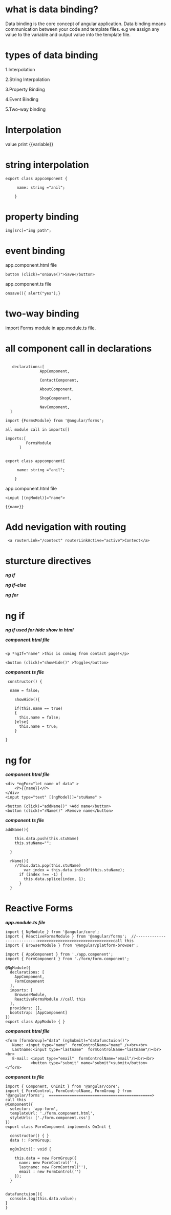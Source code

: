 # what is data binding?
Data binding is the core concept of angular application. Data binding means communication between your code and template files. e.g we assign any value to the variable and output value into the template file.

# types of data binding
1.Interpolation

2.String Interpolation

3.Property Binding

4.Event Binding

5.Two-way binding

# Interpolation
value print {{variable}}

# string interpolation

``` 
export class appcomponent {
     
     name: string ="anil";
     
    }
 ```
  
# property binding    

```
img[src]="img path";

```
# event binding
app.component.html file

```
button (click)="onSave()">Save</button>
```

app.component.ts file

```
onsave(){ alert("yes");}
```

# two-way binding
 import Forms module in app.module.ts file.
 
 # all component call in declarations
  
``` 

   declarations:[
               AppComponent,
               
               ContactComponent,
               
               AboutComponent,
               
               ShopComponent,
               
               NavComponent,  
  ]
 ```
```
import {FormsModule} from '@angular/forms';

all module call in imports[]

imports:[
         FormsModule
      ]
```

```

export class appcomponent{
     
     name: string ="anil";
     
    }
 ```
 
 app.component.html file
 
 ```
 <input [(ngModel)]="name">
 
 {{name}}
 
 ```
# Add nevigation with routing
```
 <a routerLink="/contect" routerLinkActive="active">Contect</a> 
 ```
 
 # sturcture directives
 ***ng if*** 
 
***ng if-else***

***ng for***

# ng if

***ng if used for hide show in html***

***component.html file***


```

<p *ngIf="name" >this is coming from contact page!</p>

<button (click)="showHide()" >Toggle</button>

```

***component.ts file***

```
 constructor() { 
  
  name = false;
  
    showHide(){

    if(this.name == true)
    {
      this.name = false;
    }else{
      this.name = true;
    }

}

```

# ng for
***component.html file***

```
<div *ngFor="let name of data" >
    <P>{{name}}</P>
</div>
<input type="text" [(ngModel)]="stuName" >

<button (click)="addName()" >Add name</button>
<button (click)="rName()" >Remove name</button>

```

***component.ts file***

```
addName(){
    
    this.data.push(this.stuName)
    this.stuName="";
  
  }
  
  rName(){
    //this.data.pop(this.stuName)
        var index = this.data.indexOf(this.stuName);
      if (index !== -1) {
        this.data.splice(index, 1);
      }
  }
```

# Reactive Forms

***app.module.ts file***

```
import { NgModule } from '@angular/core';
import { ReactiveFormsModule } from '@angular/forms';  //--------------------------->>>>>>>>>>>>>>>>>>>>>>>>>>>>>>>>>call this
import { BrowserModule } from '@angular/platform-browser';

import { AppComponent } from './app.component';
import { FormComponent } from './form/form.component';

@NgModule({
  declarations: [
    AppComponent,
    FormComponent
  ],
  imports: [
    BrowserModule,
    ReactiveFormsModule //call this
  ],
  providers: [],
  bootstrap: [AppComponent]
})
export class AppModule { }
```

***component.html file***

```
<form [formGroup]="data" (ngSubmit)="datafunctuion()">
   Name: <input type="name"  formControlName="name" /><br><br>
   Lastname:<input type="lastname"  formControlName="lastname"/><br><br>
   E-mail: <input type="email"  formControlName="email"/><br><br>
           <button type="submit" name="submit">submit</button>
</form>

```

***component.ts file***

```
import { Component, OnInit } from '@angular/core';
import { FormControl, FormControlName, FormGroup } from '@angular/forms';  =============================================>  call this
@Component({
  selector: 'app-form',
  templateUrl: './form.component.html',
  styleUrls: ['./form.component.css']
})
export class FormComponent implements OnInit {

  constructor() { }
  data !: FormGroup;

  ngOnInit(): void {
    
    this.data = new FormGroup({
      name: new FormControl(''),
      lastname: new FormControl(''),   
      email : new FormControl('')
    });
  }


datafunctuion(){
  console.log(this.data.value);
}
}

```






